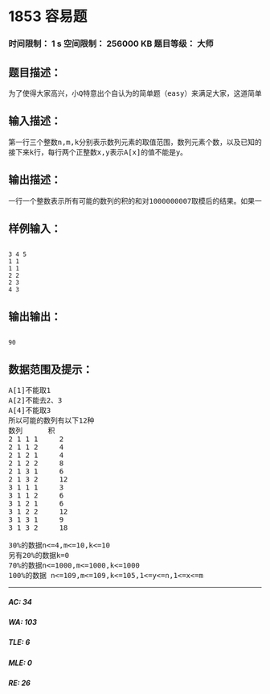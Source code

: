 # 1853 容易题   
### 时间限制： 1 s     空间限制： 256000 KB     题目等级： 大师  
## 题目描述：  

<pre>
为了使得大家高兴，小Q特意出个自认为的简单题（easy）来满足大家，这道简单题是描述如下： 有一个数列A已知对于所有的A[i]都是1~n的自然数，并且知道对于一些A[i]不能取哪些值，我们定义一个数列的积为该数列所有元素的乘积，要求你求出所有可能的数列的积的和 mod 1000000007的值，是不是很简单呢？呵呵！
</pre>
  
  
## 输入描述：  

<pre>
第一行三个整数n,m,k分别表示数列元素的取值范围，数列元素个数，以及已知的限制条数。
接下来k行，每行两个正整数x,y表示A[x]的值不能是y。
</pre>
  
  
## 输出描述：  

<pre>
一行一个整数表示所有可能的数列的积的和对1000000007取模后的结果。如果一个合法的数列都没有，答案输出0。
</pre>
  
  
## 样例输入：  

<pre><code>
3 4 5
1 1
1 1
2 2
2 3
4 3
</code></pre>
  
  
## 输出输出：  

<pre><code>
90
</code></pre>
  
  
## 数据范围及提示：  

<pre>
A[1]不能取1
A[2]不能去2、3
A[4]不能取3
所以可能的数列有以下12种
数列      积
2 1 1 1     2
2 1 1 2     4
2 1 2 1     4
2 1 2 2     8
2 1 3 1     6
2 1 3 2     12
3 1 1 1     3
3 1 1 2     6
3 1 2 1     6
3 1 2 2     12
3 1 3 1     9
3 1 3 2     18
 
30%的数据n<=4,m<=10,k<=10
另有20%的数据k=0
70%的数据n<=1000,m<=1000,k<=1000
100%的数据 n<=109,m<=109,k<=105,1<=y<=n,1<=x<=m
</pre>
  
  
***  

##### AC: 34  
##### WA: 103  
##### TLE: 6  
##### MLE: 0  
##### RE: 26  
